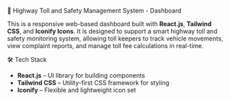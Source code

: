 🚧 Highway Toll and Safety Management System - Dashboard

This is a responsive web-based dashboard built with **React.js**, **Tailwind CSS**, and **Iconify Icons**. It is designed to support a smart highway toll and safety monitoring system, allowing toll keepers to track vehicle movements, view complaint reports, and manage toll fee calculations in real-time.

🛠 Tech Stack

- **React.js** – UI library for building components
- **Tailwind CSS** – Utility-first CSS framework for styling
- **Iconify** – Flexible and lightweight icon set

  
